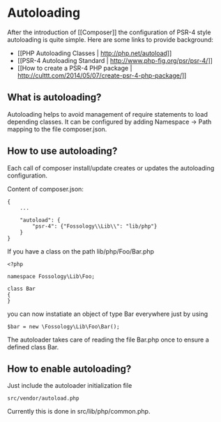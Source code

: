 # Autoloading

After the introduction of [[Composer]] the configuration of PSR-4 style autoloading is quite simple.  Here are some links to provide background:
* [[PHP Autoloading Classes | http://php.net/autoload]]
* [[PSR-4 Autoloading Standard | http://www.php-fig.org/psr/psr-4/]]
* [[How to create a PSR-4 PHP package | http://culttt.com/2014/05/07/create-psr-4-php-package/]]

## What is autoloading?

Autoloading helps to avoid management of require statements to load depending classes. It can be configured by adding Namespace -> Path mapping to the file composer.json.

## How to use autoloading?

Each call of composer install/update creates or updates the autoloading configuration.

Content of composer.json:
```
{
    ...

    "autoload": {
        "psr-4": {"Fossology\\Lib\\": "lib/php"}
    }
}
```

If you have a class on the path lib/php/Foo/Bar.php
```
<?php

namespace Fossology\Lib\Foo;

class Bar
{
}
```

you can now instatiate an object of type Bar everywhere just by using

```
$bar = new \Fossology\Lib\Foo\Bar();
```

The autoloader takes care of reading the file Bar.php once to ensure a defined class Bar.

## How to enable autoloading?

Just include the autoloader initialization file

```
src/vendor/autoload.php
```

Currently this is done in src/lib/php/common.php.